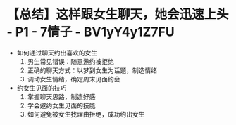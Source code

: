 # 【总结】这样跟女生聊天，她会迅速上头 - P1 - 7情子 - BV1yY4y1Z7FU

-   如何通过聊天约出喜欢的女生
    1.  男生常见错误：随意邀约被拒绝
    2.  正确的聊天方式：以梦到女生为话题，制造情绪
    3.  调动女生情绪，确定周末见面约会
-   约女生见面的技巧
    1.  掌握聊天思路，制造好感
    2.  学会邀约女生见面的技能
    3.  如何避免被女生找理由拒绝，成功约出女生